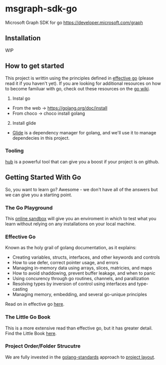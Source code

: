 # msgraph-sdk-go
Microsoft Graph SDK for go https://developer.microsoft.com/graph

## Installation

WIP

## How to get started
This project is writtin using the principles defined in [effective go](https://golang.org/doc/effective_go.html) (please read it if you haven't yet). If you are looking for additional resources on how to become familuar with go, check out these resources on the [go wiki](https://github.com/golang/go/wiki/Learn).
1. Instal go
  * From the web -> https://golang.org/doc/install
  * From choco -> choco install golang
2. Install glide
  * [Glide](https://github.com/Masterminds/glide) is a dependency manager for golang, and we'll use it to manage dependecies in this project.

### Tooling
[hub](https://hub.github.com/) is a powerful tool that can give you a boost if your project is on github. 

## Getting Started With Go
So, you want to learn go? Awesome - we don't have all of the answers but we can give you a starting point.

### The Go Playground
This [online sandbox](https://play.golang.org) will give you an enviroment in which to test what you learn without relying on any installations on your local machine. 

### Effective Go
Known as the holy grail of golang documentation, as it explains:
* Creating variables, structs, interfaces, and other keywords and controls 
* How to use defer, correct pointer usage, and errors
* Managing in-memory data using arrays, slices, matricies, and maps
* How to avoid shaddowing, prevent buffer leakage, and when to panic
* Using concurency through go routines, channels, and parallization
* Resolving types by inversion of control using interfaces and type-casting
* Managing memory, embedding, and several go-unique principles

Read on in effective go [here](https://golang.org/doc/effective_go.html).

### The Little Go Book
This is a more extensive read than effective go, but it has greater detail. Find the Little Book [here](https://www.openmymind.net/assets/go/go.pdf).

### Project Order/Folder Strucutre
We are fully invested in the [golang-standards](https://github.com/golang-standards) approach to [project layout](https://github.com/golang-standards/project-layout).
